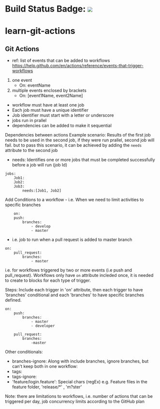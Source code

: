 # Build Status Badge: ![](https://github.com/yashikajayasinghe/learn-git-actions/workflows/first/badge.svg)
# learn-git-actions

## Git Actions
 
+ ref: list of events that can be added to workflows  <https://help.github.com/en/actions/reference/events-that-trigger-workflows>

1. one event
    - On: eventName
2. multiple events enclosed by brackets
    - On: [event1Name, event2Name]

- workflow must have at least one job
- Each job must have a unique identifier
- Job identifier must start with a letter or underscore
- jobs run in prallel
- dependencies can be added to make it sequential

Dependencies between actions
Example scenario: Results of the first job needs to be used in the second job, if they were run prallel, second job will fail.
but to pass this scenario, it can be achieved by adding the ```needs``` attribute to the second job

- needs: Identifies one or more jobs that must be completed successfully before a job will run (job Id)

```
jobs:
    Job1:
    Job2:
    Job3:
        needs:[Job1, Job2]
```

Add Conditions to a workflow
    - i.e. When we need to limit activities to specific branches

```
    on:
    push:
        branches:
            - develop
            - master
```
- i.e. job to run when a pull request is added to master branch

```
on:
    pull_request:
        branches:
            - master
```

i.e. for workflows triggered by two or more events (i.e push and pull_request).
Workflows only have ```on``` attribute incleded once, it is needed to create to blocks for each type of trigger.

Steps: Include each trigger in 'on' attribute, then each trigger to have 'branches' conditional and each 'branches' to have specific branches defined.

```
on:
    push:
        branches:
            - master
            - developer
    
    pull_request:
        branches:
            -master

```

Other conditionals:
- branches-ignore: Along with include branches, ignore branches, but can't keep both in one workflow: 
- tags:
- tags-ignore:
- 'feature/login.feature': Special chars (regEx)  e.g. Feature files in the feature folder, 'release/*' , 'm?ster'

Note: there are limitations to workflows, i.e. number of actions that can be triggered per day, job concurrency limits according to the GitHub plan
